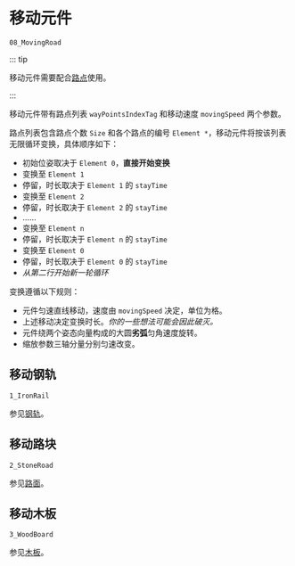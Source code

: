 # 移动元件

`08_MovingRoad`

::: tip

移动元件需要配合[路点](./extras.md#路点)使用。

:::

移动元件带有路点列表 `wayPointsIndexTag` 和移动速度 `movingSpeed` 两个参数。

路点列表包含路点个数 `Size` 和各个路点的编号 `Element *`，移动元件将按该列表无限循环变换，具体顺序如下：

- 初始位姿取决于 `Element 0`，**直接开始变换**
- 变换至 `Element 1`
- 停留，时长取决于 `Element 1` 的 `stayTime`
- 变换至 `Element 2`
- 停留，时长取决于 `Element 2` 的 `stayTime`
- ……
- 变换至 `Element n`
- 停留，时长取决于 `Element n` 的 `stayTime`
- 变换至 `Element 0`
- 停留，时长取决于 `Element 0` 的 `stayTime`
- _从第二行开始新一轮循环_

变换遵循以下规则：

- 元件匀速直线移动，速度由 `movingSpeed` 决定，单位为格。
- 上述移动决定变换时长。_你的一些想法可能会因此破灭。_
- 元件绕两个姿态向量构成的大圆**劣弧**匀角速度旋转。
- 缩放参数三轴分量分别匀速改变。

## 移动钢轨

`1_IronRail`

参见[钢轨](/glossary/iron-rail.md)。

## 移动路块

`2_StoneRoad`

参见[路面](/glossary/stone-road.md)。

## 移动木板

`3_WoodBoard`

参见[木板](/glossary/wood-board.md)。
